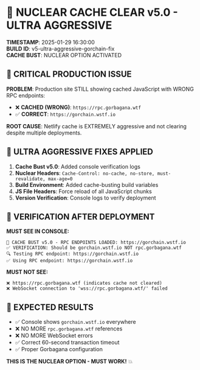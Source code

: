 # 🚨 NUCLEAR CACHE CLEAR v5.0 - ULTRA AGGRESSIVE

**TIMESTAMP**: 2025-01-29 16:30:00  
**BUILD ID**: v5-ultra-aggressive-gorchain-fix  
**CACHE BUST**: NUCLEAR OPTION ACTIVATED  

## 🚨 CRITICAL PRODUCTION ISSUE

**PROBLEM**: Production site STILL showing cached JavaScript with WRONG RPC endpoints:
- ❌ **CACHED (WRONG)**: `https://rpc.gorbagana.wtf`
- ✅ **CORRECT**: `https://gorchain.wstf.io`

**ROOT CAUSE**: Netlify cache is EXTREMELY aggressive and not clearing despite multiple deployments.

## 🔧 ULTRA AGGRESSIVE FIXES APPLIED

1. **Cache Bust v5.0**: Added console verification logs
2. **Nuclear Headers**: `Cache-Control: no-cache, no-store, must-revalidate, max-age=0`
3. **Build Environment**: Added cache-busting build variables
4. **JS File Headers**: Force reload of all JavaScript chunks
5. **Version Verification**: Console logs to verify deployment

## 🎯 VERIFICATION AFTER DEPLOYMENT

**MUST SEE IN CONSOLE:**
```
🚀 CACHE BUST v5.0 - RPC ENDPOINTS LOADED: https://gorchain.wstf.io
✅ VERIFICATION: Should be gorchain.wstf.io NOT rpc.gorbagana.wtf
🔍 Testing RPC endpoint: https://gorchain.wstf.io
✅ Using RPC endpoint: https://gorchain.wstf.io
```

**MUST NOT SEE:**
```
❌ https://rpc.gorbagana.wtf (indicates cache not cleared)
❌ WebSocket connection to 'wss://rpc.gorbagana.wtf/' failed
```

## 🚀 EXPECTED RESULTS

- ✅ Console shows `gorchain.wstf.io` everywhere
- ❌ NO MORE `rpc.gorbagana.wtf` references
- ❌ NO MORE WebSocket errors
- ✅ Correct 60-second transaction timeout
- ✅ Proper Gorbagana configuration

**THIS IS THE NUCLEAR OPTION - MUST WORK!** 💥 
